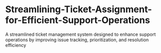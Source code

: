 # Streamlining-Ticket-Assignment-for-Efficient-Support-Operations
A streamlined ticket management system designed to enhance support operations by improving issue tracking, prioritization, and resolution efficiency
